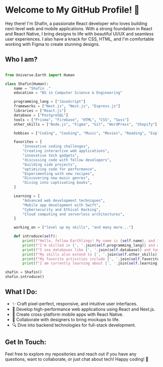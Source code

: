 # Welcome to My GitHub Profile! 👋

Hey there! I'm Shafin, a passionate React developer who loves building next-level web and mobile applications. With a strong foundation in React and React Native, I bring designs to life with beautiful UI/UX and seamless user experiences. I also have a knack for CSS, HTML, and I'm comfortable working with Figma to create stunning designs.

<!---
## Technologies I Work With:

- **Frontend**: React, Next.js, React Native, HTML, CSS, Figma
- **Backend**: Express.js, Nest.js
- **Databases**: PostgreSQL, Prisma
--->

## Who I am?
```py

from Universe.Earth import Human

class Shafin(Human):
    name = "Shafin ."
    education = "BS in Computer Science & Engineering"

    programming_lang = ["JavaScript"]
    frameworks = ["Next.js", "Nest.js", "Express.js"]
    libraries = ["React.js"]
    database = ["PostgreSQL"]
    tools = ["Prisma", "Firebase", "HTML", "CSS", "Sass"]
    other_skills = ["Node.js", "Figma", "Git", "WordPress", "Shopify"]

    hobbies = ["Coding", "Cooking", "Music", "Movies", "Reading", "Exploring new technologies", "contributing to open-source projects", "learning new programming languages"]

    Favorites = [
        "Innovative coding challenges",
        "Creating interactive web applications",
        "innovative tech gadgets",
        "discussing code with fellow developers",
        "building side projects",
        "optimizing code for performance",
        "Experimenting with new recipes",
        "Discovering new music genres",
        "Diving into captivating books",
    ]

    Learning = [
        "Advanced web development techniques",
        "Mobile app development with Swift",
        "Cybersecurity and Ethical Hacking",
        "Cloud computing and serverless architectures",
    ]

    working_on = ["level up my skills", "and many more..."]

    def introduce(self):
        print(f"Hello, fellow Earthlings! My name is {self.name}, and I'm a software engineer.")
        print(f"I'm skilled in {', '.join(self.programming_lang)} and work with frameworks like {', '.join(self.frameworks)} and libraries such as {', '.join(self.libraries)}.")
        print(f"I use databases like {', '.join(self.database)} and tools like {', '.join(self.tools)} to create amazing projects.")
        print(f"My skills also extend to {', '.join(self.other_skills)} and I enjoy {', '.join(self.hobbies[:-1])}, and much more!")
        print(f"My favorite activities include {', '.join(self.favorites[:-1])}, and {self.favorites[-1]}.")
        print(f"I am currently learning about {', '.join(self.learning)} and working on projects to {', '.join(self.working_on)}. Let's create something extraordinary together!")

shafin = Shafin()
shafin.introduce()

```

## What I Do:

- ✨ Craft pixel-perfect, responsive, and intuitive user interfaces.
- 🚀 Develop high-performance web applications using React and Next.js.
- 📱 Create cross-platform mobile apps with React Native.
- 🎨 Collaborate with designers to bring mockups to life.
- 🔍 Dive into backend technologies for full-stack development.

## Get In Touch:
Feel free to explore my repositories and reach out if you have any questions, want to collaborate, or just chat about tech! Happy coding! 🚀
